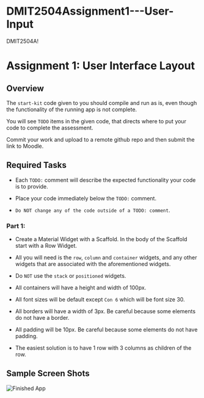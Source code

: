 # DMIT2504Assignment1---User-Input
DMIT2504A!

# Assignment 1: User Interface Layout

## Overview

The `start-kit` code given to you should compile and run as is, even though the functionality of the running app is not complete.

You will see `TODO` items in the given code, that directs where to put your code to complete the assessment. 

Commit your work and upload to a remote github repo and then submit the link to Moodle.

## Required Tasks

- Each `TODO:` comment will describe the expected functionality your code is to provide.

- Place your code immediately below the `TODO:` comment.

- `Do NOT change any of the code outside of a TODO: comment`.

### Part 1:

- Create a Material Widget with a Scaffold. In the body of the Scaffold start with a Row Widget.

- All you will need is the `row`, `column` and `container` widgets, and any other widgets that are associated with the aforementioned widgets.
 
- Do `NOT` use the `stack` or `positioned` widgets.

- All containers will have a height and width of 100px.

- All font sizes will be default except `Con 6` which will be font size 30.

- All borders will have a width of 3px. Be careful because some elements do not have a border.

- All padding will be 10px. Be careful because some elements do not have padding.

- The easiest solution is to have 1 row with 3 columns as children of the row.

## Sample Screen Shots
 
![Finished App](./img/1.png)






